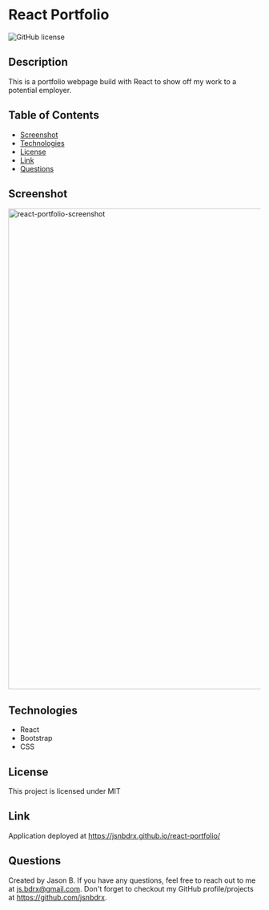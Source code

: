 # React Portfolio
  ![GitHub license](http://img.shields.io/badge/license-MIT-blue.svg)
  ## Description 
  This is a portfolio webpage build with React to show off my work to a potential employer.

  ## Table of Contents
  * [Screenshot](#screenshot)
  * [Technologies](#technologies)
  * [License](#license)
  * [Link](#link)
  * [Questions](#questions)
  
  ## Screenshot
  <img width="959" alt="react-portfolio-screenshot" src="https://user-images.githubusercontent.com/91853630/157820322-3f503080-f8e3-4701-aa2b-c861e45dfd6c.png">

  ## Technologies
  * React
  * Bootstrap
  * CSS
  ## License 
  This project is licensed under MIT
  
  ## Link
  Application deployed at https://jsnbdrx.github.io/react-portfolio/

  ## Questions
  Created by Jason B. If you have any questions, feel free to reach out to me at js.bdrx@gmail.com. Don't forget to checkout my GitHub profile/projects at https://github.com/jsnbdrx.
